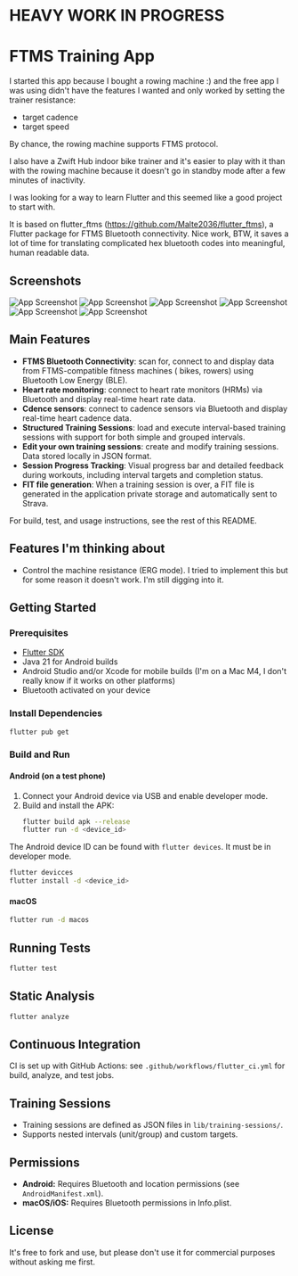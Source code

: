 # HEAVY WORK IN PROGRESS

# FTMS Training App

I started this app because I bought a rowing machine :) and the free app I was using didn't have the features I wanted and only worked by setting the trainer resistance: 
- target cadence
- target speed

By chance, the rowing machine supports FTMS protocol.

I also have a Zwift Hub indoor bike trainer and it's easier to play with it than with the rowing machine because it doesn't go in standby mode after a few minutes of inactivity.

I was looking for a way to learn Flutter and this seemed like a good project to start with.

It is based on flutter_ftms (https://github.com/Malte2036/flutter_ftms), a Flutter package for FTMS Bluetooth connectivity. Nice work, BTW, it saves a lot of time for translating complicated hex bluetooth codes into meaningful, human readable data.

## Screenshots
![App Screenshot](doc/screen1.png)
![App Screenshot](doc/screen2.png)
![App Screenshot](doc/screen3.png)
![App Screenshot](doc/screen4.png)
![App Screenshot](doc/screen5.png)
![App Screenshot](doc/screen6.png)


## Main Features

- **FTMS Bluetooth Connectivity**: scan for, connect to and display data from FTMS-compatible fitness machines ( bikes, rowers) using Bluetooth Low Energy (BLE).
- **Heart rate monitoring**: connect to heart rate monitors (HRMs) via Bluetooth and display real-time heart rate data.
- **Cdence sensors**: connect to cadence sensors via Bluetooth and display real-time heart cadence data.
- **Structured Training Sessions**: load and execute interval-based training sessions with support for both simple and grouped intervals.
- **Edit your own training sessions**: create and modify training sessions. Data stored locally in JSON format.
- **Session Progress Tracking**: Visual progress bar and detailed feedback during workouts, including interval targets and completion status.
- **FIT file generation**: When a training session is over, a FIT file is generated in the application private storage and automatically sent to Strava. 

For build, test, and usage instructions, see the rest of this README.

## Features I'm thinking about

- Control the machine resistance (ERG mode). I tried to implement this but for some reason it doesn't work. I'm still digging into it.

## Getting Started

### Prerequisites
- [Flutter SDK](https://flutter.dev/docs/get-started/install) 
- Java 21 for Android builds
- Android Studio and/or Xcode for mobile builds (I'm on a Mac M4, I don't really know if it works on other platforms)
- Bluetooth activated on your device

### Install Dependencies
```zsh
flutter pub get
```

### Build and Run

#### Android (on a test phone)
1. Connect your Android device via USB and enable developer mode.
2. Build and install the APK:
   ```zsh
   flutter build apk --release
   flutter run -d <device_id>
   ```
The Android device ID can be found with `flutter devices`. It must be in developer mode.

   ```zsh
   flutter devicces
   flutter install -d <device_id>
   ```

#### macOS
```zsh
flutter run -d macos
```

## Running Tests
```zsh
flutter test
```

## Static Analysis
```zsh
flutter analyze
```

## Continuous Integration
CI is set up with GitHub Actions: see `.github/workflows/flutter_ci.yml` for build, analyze, and test jobs.

## Training Sessions
- Training sessions are defined as JSON files in `lib/training-sessions/`.
- Supports nested intervals (unit/group) and custom targets.

## Permissions
- **Android:** Requires Bluetooth and location permissions (see `AndroidManifest.xml`).
- **macOS/iOS:** Requires Bluetooth permissions in Info.plist.

## License
It's free to fork and use, but please don't use it for commercial purposes without asking me first.
